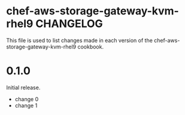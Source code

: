 # chef-aws-storage-gateway-kvm-rhel9 CHANGELOG

This file is used to list changes made in each version of the chef-aws-storage-gateway-kvm-rhel9 cookbook.

# 0.1.0

Initial release.

- change 0
- change 1

